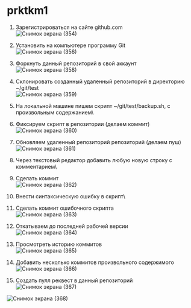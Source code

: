 # prktkm1
1. Зарегистрироваться на сайте github.com\
![Снимок экрана (354)](https://user-images.githubusercontent.com/114292583/192623320-11eef10b-416a-4f62-bf8e-8696918d6438.png)
2. Установить на компьютере программу Git\
![Снимок экрана (356)](https://user-images.githubusercontent.com/114292583/192623590-aa8fda9a-1e69-4469-a63b-90ffa0e87905.png)
3. Форкнуть данный репозиторий в свой аккаунт\
![Снимок экрана (358)](https://user-images.githubusercontent.com/114292583/192623848-60a281bb-0d7c-4b56-b990-77580defa7f0.png)

4. Склонировать созданный удаленный репозиторий в директорию ~/git/test\
![Снимок экрана (359)](https://user-images.githubusercontent.com/114292583/192623940-ead3cac7-552a-446d-8cb8-e726ab642e82.png)

5. На локальной машине пишем скрипт ~/git/test/backup.sh, с произвольным содержанием\
6. Фиксируем скрипт в репозитории (делаем коммит)\
![Снимок экрана (360)](https://user-images.githubusercontent.com/114292583/192624139-11a77777-fdf9-47d0-8179-80b919babe5e.png)

7. Обновляем удаленный репозиторий репозиторий (делаем пуш)\
![Снимок экрана (361)](https://user-images.githubusercontent.com/114292583/192624277-2bcff5ea-a931-43a1-bda0-56fffed73350.png)

8. Через текстовый редактор добавить любую новую строку с комментарием\
9. Сделать коммит\
![Снимок экрана (362)](https://user-images.githubusercontent.com/114292583/192624444-0ee4f7cd-ba3d-4723-96f5-983a83b9287b.png)

10. Внести синтаксическую ошибку в скрипт\
11. Сделать коммит ошибочного скрипта\
![Снимок экрана (363)](https://user-images.githubusercontent.com/114292583/192624550-ea3d21a4-afdd-4b1b-ae7d-710c6bc2dd43.png)

12. Откатываем до последней рабочей версии\
![Снимок экрана (364)](https://user-images.githubusercontent.com/114292583/192624683-0949f8e9-cb16-40da-ac82-1083cfa03e6f.png)

13. Просмотреть историю коммитов\
![Снимок экрана (365)](https://user-images.githubusercontent.com/114292583/192624776-6f0cf15b-86cd-4c70-ba32-05f425a99a00.png)

14. Добавить несколько коммитов произвольного содержимого\
![Снимок экрана (366)](https://user-images.githubusercontent.com/114292583/192624878-6375b803-e5a5-46bb-b964-4d998b8e09ab.png)

15. Создать пулл реквест в данный репозиторий\
![Снимок экрана (367)](https://user-images.githubusercontent.com/114292583/192624996-0e5043fd-ebcc-497b-82ad-60c087028ee2.png)

![Снимок экрана (368)](https://user-images.githubusercontent.com/114292583/192625115-f8ca65b6-53a9-4184-bb65-e638f9596bba.png)
